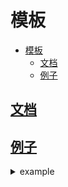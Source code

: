 # 模板

- [模板](#模板)
	- [文档](#文档)
	- [例子](#例子)

## [文档](https://pkg.go.dev/text/template)

## [例子](../code/go/template)

<details>
<summary>example</summary>

```go
package main

import (
	"log"
	"os"
	"text/template"
)

func main() {
	// Define a template.
	const letter = `
Dear {{.Name}},
{{if .Attended}}
It was a pleasure to see you at the wedding.
{{- else}}
It is a shame you couldn't make it to the wedding.
{{- end}}
{{with .Gift -}}
Thank you for the lovely {{.}}.
{{end}}
Best wishes,
Josie
`

	// Prepare some data to insert into the template.
	type Recipient struct {
		Name, Gift string
		Attended   bool
	}
	var recipients = []Recipient{
		{"Aunt Mildred", "bone china tea set", true},
		{"Uncle John", "moleskin pants", false},
		{"Cousin Rodney", "", false},
	}

	// Create a new template and parse the letter into it.
	t := template.Must(template.New("letter").Parse(letter))

	// Execute the template for each recipient.
	for _, r := range recipients {
		err := t.Execute(os.Stdout, r)
		if err != nil {
			log.Println("executing template:", err)
		}
	}

}
```

</details>